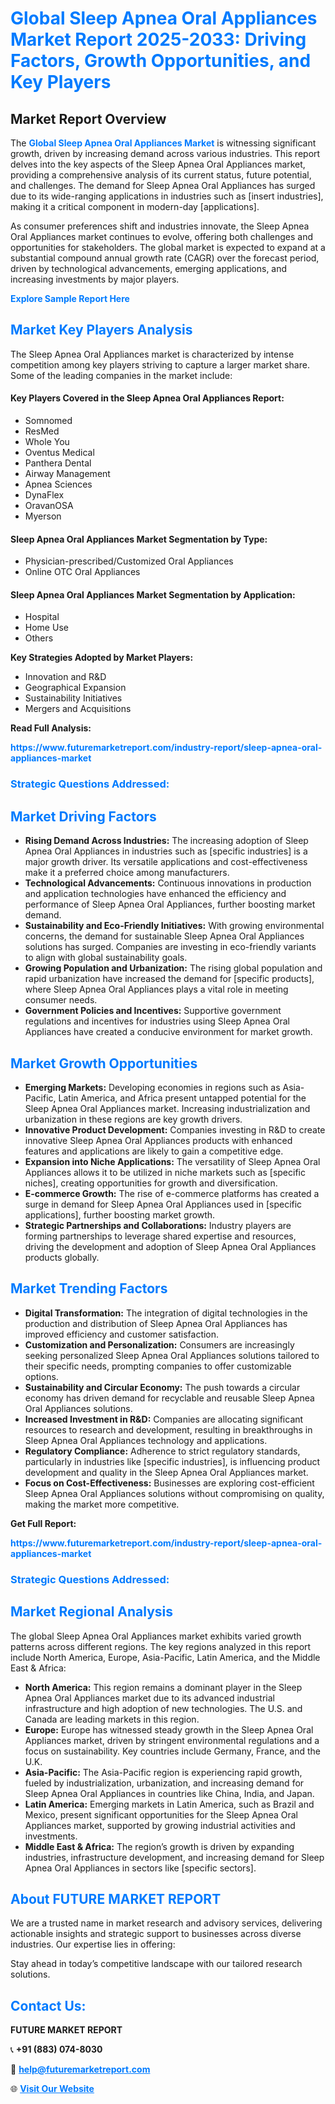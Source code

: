 <h1 style="color: #007BFF;">Global Sleep Apnea Oral Appliances Market Report 2025-2033: Driving Factors, Growth Opportunities, and Key Players</h1>

<section id="overview">
<h2>Market Report Overview</h2>
<p>The <a href="https://www.futuremarketreport.com/industry-report/sleep-apnea-oral-appliances-market" style="color: #007BFF; text-decoration: none;"><strong>Global Sleep Apnea Oral Appliances Market</strong></a> is witnessing significant growth, driven by increasing demand across various industries. This report delves into the key aspects of the Sleep Apnea Oral Appliances market, providing a comprehensive analysis of its current status, future potential, and challenges. The demand for Sleep Apnea Oral Appliances has surged due to its wide-ranging applications in industries such as [insert industries], making it a critical component in modern-day [applications].</p>
<p>As consumer preferences shift and industries innovate, the Sleep Apnea Oral Appliances market continues to evolve, offering both challenges and opportunities for stakeholders. The global market is expected to expand at a substantial compound annual growth rate (CAGR) over the forecast period, driven by technological advancements, emerging applications, and increasing investments by major players.</p>
</section>

<section id="overview">
<p><a href="https://www.futuremarketreport.com/request-sample/reportId=57699" style="color: #007BFF; text-decoration: none;"><strong>Explore Sample Report Here</strong></a></p>
</section>

<section id="key-players">
<h2 style="color: #007BFF;">Market Key Players Analysis</h2>
<p>The Sleep Apnea Oral Appliances market is characterized by intense competition among key players striving to capture a larger market share. Some of the leading companies in the market include:</p>
<h4>Key Players Covered in the Sleep Apnea Oral Appliances Report:</h4>
<ul><li>Somnomed</li><li>ResMed</li><li>Whole You</li><li>Oventus Medical</li><li>Panthera Dental</li><li>Airway Management</li><li>Apnea Sciences</li><li>DynaFlex</li><li>OravanOSA</li><li>Myerson</li></ul>
<h4>Sleep Apnea Oral Appliances Market Segmentation by Type:</h4>
<ul><li>Physician-prescribed/Customized Oral Appliances</li><li>Online OTC Oral Appliances</li></ul>

<h4>Sleep Apnea Oral Appliances Market Segmentation by Application:</h4>
<ul><li>Hospital</li><li>Home Use</li><li>Others</li></ul>
<p><strong>Key Strategies Adopted by Market Players:</strong></p>
<ul>
<li>Innovation and R&D</li>
<li>Geographical Expansion</li>
<li>Sustainability Initiatives</li>
<li>Mergers and Acquisitions</li>
</ul>
</section>

<section>
<p><strong>Read Full Analysis: </strong></p><a href="https://www.futuremarketreport.com/industry-report/sleep-apnea-oral-appliances-market" style="color: #007BFF; text-decoration: none;"><strong>https://www.futuremarketreport.com/industry-report/sleep-apnea-oral-appliances-market</strong></a>
<h3 style="color: #007BFF;">Strategic Questions Addressed:</h3>
</section>

<section id="driving-factors">
<h2 style="color: #007BFF;">Market Driving Factors</h2>
<ul>
<li><strong>Rising Demand Across Industries:</strong> The increasing adoption of Sleep Apnea Oral Appliances in industries such as [specific industries] is a major growth driver. Its versatile applications and cost-effectiveness make it a preferred choice among manufacturers.</li>
<li><strong>Technological Advancements:</strong> Continuous innovations in production and application technologies have enhanced the efficiency and performance of Sleep Apnea Oral Appliances, further boosting market demand.</li>
<li><strong>Sustainability and Eco-Friendly Initiatives:</strong> With growing environmental concerns, the demand for sustainable Sleep Apnea Oral Appliances solutions has surged. Companies are investing in eco-friendly variants to align with global sustainability goals.</li>
<li><strong>Growing Population and Urbanization:</strong> The rising global population and rapid urbanization have increased the demand for [specific products], where Sleep Apnea Oral Appliances plays a vital role in meeting consumer needs.</li>
<li><strong>Government Policies and Incentives:</strong> Supportive government regulations and incentives for industries using Sleep Apnea Oral Appliances have created a conducive environment for market growth.</li>
</ul>
</section>

<section id="growth-opportunities">
<h2 style="color: #007BFF;">Market Growth Opportunities</h2>
<ul>
<li><strong>Emerging Markets:</strong> Developing economies in regions such as Asia-Pacific, Latin America, and Africa present untapped potential for the Sleep Apnea Oral Appliances market. Increasing industrialization and urbanization in these regions are key growth drivers.</li>
<li><strong>Innovative Product Development:</strong> Companies investing in R&D to create innovative Sleep Apnea Oral Appliances products with enhanced features and applications are likely to gain a competitive edge.</li>
<li><strong>Expansion into Niche Applications:</strong> The versatility of Sleep Apnea Oral Appliances allows it to be utilized in niche markets such as [specific niches], creating opportunities for growth and diversification.</li>
<li><strong>E-commerce Growth:</strong> The rise of e-commerce platforms has created a surge in demand for Sleep Apnea Oral Appliances used in [specific applications], further boosting market growth.</li>
<li><strong>Strategic Partnerships and Collaborations:</strong> Industry players are forming partnerships to leverage shared expertise and resources, driving the development and adoption of Sleep Apnea Oral Appliances products globally.</li>
</ul>
</section>

<section id="trending-factors">
<h2 style="color: #007BFF;">Market Trending Factors</h2>
<ul>
<li><strong>Digital Transformation:</strong> The integration of digital technologies in the production and distribution of Sleep Apnea Oral Appliances has improved efficiency and customer satisfaction.</li>
<li><strong>Customization and Personalization:</strong> Consumers are increasingly seeking personalized Sleep Apnea Oral Appliances solutions tailored to their specific needs, prompting companies to offer customizable options.</li>
<li><strong>Sustainability and Circular Economy:</strong> The push towards a circular economy has driven demand for recyclable and reusable Sleep Apnea Oral Appliances solutions.</li>
<li><strong>Increased Investment in R&D:</strong> Companies are allocating significant resources to research and development, resulting in breakthroughs in Sleep Apnea Oral Appliances technology and applications.</li>
<li><strong>Regulatory Compliance:</strong> Adherence to strict regulatory standards, particularly in industries like [specific industries], is influencing product development and quality in the Sleep Apnea Oral Appliances market.</li>
<li><strong>Focus on Cost-Effectiveness:</strong> Businesses are exploring cost-efficient Sleep Apnea Oral Appliances solutions without compromising on quality, making the market more competitive.</li>
</ul>
</section>

<section>
<p><strong>Get Full Report: </strong></p><a href="https://www.futuremarketreport.com/industry-report/sleep-apnea-oral-appliances-market" style="color: #007BFF; text-decoration: none;"><strong>https://www.futuremarketreport.com/industry-report/sleep-apnea-oral-appliances-market</strong></a>
<h3 style="color: #007BFF;">Strategic Questions Addressed:</h3>
</section>


<section id="regional-analysis">
<h2 style="color: #007BFF;">Market Regional Analysis</h2>
<p>The global Sleep Apnea Oral Appliances market exhibits varied growth patterns across different regions. The key regions analyzed in this report include North America, Europe, Asia-Pacific, Latin America, and the Middle East & Africa:</p>
<ul>
<li><strong>North America:</strong> This region remains a dominant player in the Sleep Apnea Oral Appliances market due to its advanced industrial infrastructure and high adoption of new technologies. The U.S. and Canada are leading markets in this region.</li>
<li><strong>Europe:</strong> Europe has witnessed steady growth in the Sleep Apnea Oral Appliances market, driven by stringent environmental regulations and a focus on sustainability. Key countries include Germany, France, and the U.K.</li>
<li><strong>Asia-Pacific:</strong> The Asia-Pacific region is experiencing rapid growth, fueled by industrialization, urbanization, and increasing demand for Sleep Apnea Oral Appliances in countries like China, India, and Japan.</li>
<li><strong>Latin America:</strong> Emerging markets in Latin America, such as Brazil and Mexico, present significant opportunities for the Sleep Apnea Oral Appliances market, supported by growing industrial activities and investments.</li>
<li><strong>Middle East & Africa:</strong> The region’s growth is driven by expanding industries, infrastructure development, and increasing demand for Sleep Apnea Oral Appliances in sectors like [specific sectors].</li>
</ul>
</section>

<footer>
<h2 style="color: #007BFF;">About FUTURE MARKET REPORT</h2>
<p>We are a trusted name in market research and advisory services, delivering actionable insights and strategic support to businesses across diverse industries. Our expertise lies in offering:</p>

<p>Stay ahead in today’s competitive landscape with our tailored research solutions.</p>

<h2 style="color: #007BFF;">Contact Us:</h2>
<p><strong>FUTURE MARKET REPORT</strong></p>
<p>📞 <strong>+91 (883) 074-8030</strong></p>
<p>📧 <strong><a href="mailto:help@futuremarketreport.com" style="color: #007BFF;">help@futuremarketreport.com</a></strong></p>
<p>🌐 <strong><a href="https://www.futuremarketreport.com/" style="color: #007BFF;">Visit Our Website</a></strong></p>
</footer>